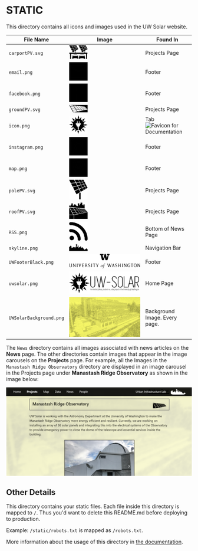 # STATIC

This directory contains all icons and images used in the UW Solar website.

File Name | Image | Found In
--- | --- | ---
`carportPV.svg` | <img src="carportPV.svg" style="width: 50px" alt="Solar Car Port Icon"> | Projects Page
`email.png` | <img src="email.png" style="filter: invert(100%); width: 50px" alt="Email Icon"> | Footer
`facebook.png` | <img src="facebook.png" style="filter: invert(100%); width: 50px" alt="Facebook Icon"> | Footer
`groundPV.svg` | <img src="groundPV.svg" style="filter: invert(100%); width: 50px" alt="Ground Mounted Solar Array Icon"> | Projects Page
`icon.png` | <img src="icon.png" style="width: 50px" alt="UW Solar Icon"> | Tab <img src="../static/Documentation/favicon.PNG" alt="Favicon for Documentation">
`instagram.png` | <img src="instagram.png" style="filter: invert(100%); width: 50px" alt="Instagram Icon"> | Footer
`map.png` | <img src="map.png" style="filter: invert(100%); width: 50px" alt="Map Pin Icon"> | Footer
`polePV.svg` | <img src="polePV.svg" style="width: 50px" alt="Pole Mounted Solar Panel Icon"> | Projects Page
`roofPV.svg` | <img src="roofPV.svg" style="width: 50px" alt="Roof Mounted Solar Array Icon"> | Projects Page
`RSS.png` | <img src="RSS.png" style="width: 50px" alt="RSS Feed Icon"> | Bottom of News Page
`skyline.png` | <img src="skyline.png" style="width: 50px" alt="Seattle Skyline Icon"> | Navigation Bar
`UWFooterBlack.png` | <img src="UWFooterBlack.png" alt="University of Washington Logo"> | Footer
`uwsolar.png` | <img src="uwsolar.png" alt="UW Solar Logo"> | Home Page
`UWSolarBackground.png` | <img src="UWSolarBackground.png" alt="Background Image for Website"> | Background Image. Every page.

The `News` directory contains all images associated with news articles on the **News** page. The other directories contain images that appear in the image carousels on the **Projects** page. For example, all the Images in the `Manastash Ridge Observatory` directory are displayed in an image carousel in the Projects page under **Manastash Ridge Observatory** as shown in the image below:

<img src="Documentation/Projects2.PNG" alt="Projects Page Accordion Menu Dropdown Example">

## Other Details

This directory contains your static files.
Each file inside this directory is mapped to `/`.
Thus you'd want to delete this README.md before deploying to production.

Example: `/static/robots.txt` is mapped as `/robots.txt`.

More information about the usage of this directory in [the documentation](https://nuxtjs.org/guide/assets#static).
